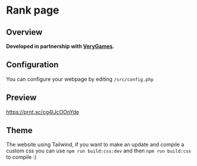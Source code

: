 # Rank page

## Overview
**Developed in partnership with [VeryGames](https://www.verygames.net).**

## Configuration
You can configure your webpage by editing `/src/config.php`

## Preview 
https://prnt.sc/cg4lJcOOnYde

## Theme
The website using Tailwind, if you want to make an update and compile a custom css you can use `npm run build:css:dev` and then `npm run build:css` to compile :) 